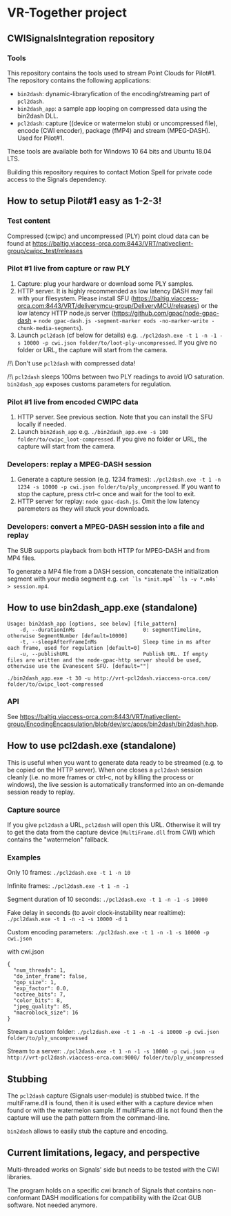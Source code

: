 # VR-Together project

## CWISignalsIntegration repository

### Tools

This repository contains the tools used to stream Point Clouds for Pilot#1. The repository contains the following applications:
 - ```bin2dash```: dynamic-libraryfication of the encoding/streaming part of ```pcl2dash```.
 - ```bin2dash_app```: a sample app looping on compressed data using the bin2dash DLL.
 - ```pcl2dash```: capture ((device or watermelon stub) or uncompressed file), encode (CWI encoder), package (fMP4) and stream (MPEG-DASH). Used for Pilot#1.
 
These tools are available both for Windows 10 64 bits and Ubuntu 18.04 LTS.

Building this repository requires to contact Motion Spell for private code access to the Signals dependency.

## How to setup Pilot#1 easy as 1-2-3!

### Test content

Compressed (cwipc) and uncompressed (PLY) point cloud data can be found at https://baltig.viaccess-orca.com:8443/VRT/nativeclient-group/cwipc_test/releases

### Pilot #1 live from capture or raw PLY

 1. Capture: plug your hardware or download some PLY samples.
 2. HTTP server. It is highly recommended as low latency DASH may fail with your filesystem. Please install SFU (https://baltig.viaccess-orca.com:8443/VRT/deliverymcu-group/DeliveryMCU/releases) or the low latency HTTP node.js server (https://github.com/gpac/node-gpac-dash + ```node gpac-dash.js -segment-marker eods -no-marker-write -chunk-media-segments```).
 3. Launch ```pcl2dash``` (cf below for details) e.g. ```./pcl2dash.exe -t 1 -n -1 -s 10000 -p cwi.json folder/to/loot-ply-uncompressed```. If you give no folder or URL, the capture will start from the camera.
 
/!\ Don't use ```pcl2dash``` with compressed data!

/!\ ```pcl2dash``` sleeps 100ms between two PLY readings to avoid I/O saturation. ```bin2dash_app``` exposes customs parameters for regulation. 

### Pilot #1 live from encoded CWIPC data

 1. HTTP server. See previous section. Note that you can install the SFU locally if needed.
 2. Launch ```bin2dash_app``` e.g. ```./bin2dash_app.exe -s 100 folder/to/cwipc_loot-compressed```. If you give no folder or URL, the capture will start from the camera.

### Developers: replay a MPEG-DASH session

 1. Generate a capture session (e.g. 1234 frames): ```./pcl2dash.exe -t 1 -n 1234 -s 10000 -p cwi.json folder/to/ply_uncompressed```. If you want to stop the capture, press ctrl-c once and wait for the tool to exit.
 2. HTTP server for replay: ```node gpac-dash.js```. Omit the low latency paremeters as they will stuck your downloads.

### Developers: convert a MPEG-DASH session into a file and replay

The SUB supports playback from both HTTP for MPEG-DASH and from MP4 files.

To generate a MP4 file from a DASH session, concatenate the initialization segment with your media segment e.g. ```cat `ls *init.mp4` `ls -v *.m4s` > session.mp4```.

## How to use bin2dash_app.exe (standalone)

```
Usage: bin2dash_app [options, see below] [file_pattern]
    -d, --durationInMs                      0: segmentTimeline, otherwise SegmentNumber [default=10000]
    -t, --sleepAfterFrameInMs               Sleep time in ms after each frame, used for regulation [default=0]
    -u, --publishURL                        Publish URL. If empty files are written and the node-gpac-http server should be used, otherwise use the Evanescent SFU. [default=""]
```

```./bin2dash_app.exe -t 30 -u http://vrt-pcl2dash.viaccess-orca.com/ folder/to/cwipc_loot-compressed```

### API

See https://baltig.viaccess-orca.com:8443/VRT/nativeclient-group/EncodingEncapsulation/blob/dev/src/apps/bin2dash/bin2dash.hpp.

## How to use pcl2dash.exe (standalone)

This is useful when you want to generate data ready to be streamed (e.g. to be copied on the HTTP server). When one closes a ```pcl2dash``` session cleanly (i.e. no more frames or ctrl-c, not by killing the process or windows), the live session is automatically transformed into an on-demande session ready to replay.

### Capture source

If you give ```pcl2dash``` a URL, ```pcl2dash``` will open this URL. Otherwise it will try to get the data from the capture device (```MultiFrame.dll``` from CWI) which contains the "watermelon" fallback.

### Examples

Only 10 frames:
```./pcl2dash.exe -t 1 -n 10```

Infinite frames:
```./pcl2dash.exe -t 1 -n -1```

Segment duration of 10 seconds:
```./pcl2dash.exe -t 1 -n -1 -s 10000```

Fake delay in seconds (to avoir clock-instability near realtime):
```./pcl2dash.exe -t 1 -n -1 -s 10000 -d 1```

Custom encoding parameters:
```./pcl2dash.exe -t 1 -n -1 -s 10000 -p cwi.json```

with cwi.json
```
{
  "num_threads": 1,
  "do_inter_frame": false,
  "gop_size": 1,
  "exp_factor": 0.0,
  "octree_bits": 7,
  "color_bits": 8,
  "jpeg_quality": 85,
  "macroblock_size": 16
}
```

Stream a custom folder:
```./pcl2dash.exe -t 1 -n -1 -s 10000 -p cwi.json folder/to/ply_uncompressed```

Stream to a server:
```./pcl2dash.exe -t 1 -n -1 -s 10000 -p cwi.json -u http://vrt-pcl2dash.viaccess-orca.com:9000/ folder/to/ply_uncompressed```

## Stubbing

The ```pcl2dash``` capture (Signals user-module) is stubbed twice. If the multiFrame.dll is found, then it is used either with a capture device when found or with the watermelon sample. If multiFrame.dll is not found then the capture will use the path pattern from the command-line.

```bin2dash``` allows to easily stub the capture and encoding.

## Current limitations, legacy, and perspective

Multi-threaded works on Signals' side but needs to be tested with the CWI libraries.

The program holds on a specific cwi branch of Signals that contains non-conformant DASH modifications for compatibility with the i2cat GUB software. Not needed anymore.

